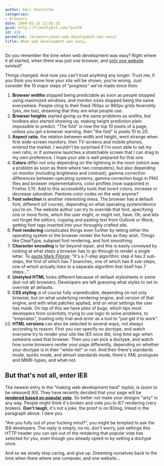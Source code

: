 ```yaml
---
author: Emil Stenström
categories:
- Browsers
date: 2009-02-16 17:02:33
guid: http://friendlybit.com/?p=438
id: 438
permalink: /browsers/when-web-development-was-easy/
title: When web development was easy…
---
```


Do you remember the time when web development was easy? Right where it all started, when there was just one browser, and [only one website](http://www.w3.org/People/Berners-Lee/FAQ.html#Examples) existed?

Things changed. And now you can't trust anything any longer. Trust me, if you think you know how your site will be shown, you're wrong. Just consider the 10 major steps of "progress" we've made since then:

  1. **Browser widths** stopped being predictable as soon as people stopped using maximized windows, and monitor sizes stopped being the same everywhere. People cling to their fixed 760px or 960px grids feverishly (yes, me too), dreaming that they are what people use.
  2. **Browser heights** started giving us the same problems as widths, but toolbars also started showing up, making height prediction plain impossible to predict. "The fold" is now the top 10 pixels of a page, unless you got a browser warning, then "the fold" is pixels 10 to 20.
  3. **Aspect ratio**, the relation between width and height, went strange when first wide-screen monitors, then TV-screens and mobile phones, entered the market. I wouldn't be surprised if I'm soon able to set my own ratio, or if someone launches a stretchable screen that I can drag to my own preference. I hope your site is well prepared for that one.
  4. **Colors** differ not only depending on the lightning in the room (which was a problem as soon as there where two computers), but also depending on monitor (including brightness and contrast), gamma correction differences between operating systems, gamma correction bugs in PNG files and browser implementations, color profiles (now supported in Firefox 3.1!). Add to this accessibility tools that invert colors, increase or decrease saturation. Pantone color codes on the web anyone?
  5. **Font selection** is another interesting mess. The browser has a default font, different (of course), depending on what operating system/device you're on. The website author can try to override that font, specifying one or more fonts, which the user might, or might not, have. Oh, and lets not forget the editors, copying and pasting text from Outlook or Word, getting font tags inserted into your throughly crafted site.
  6. **Font rendering** complicates things even further by letting either the operating system or the browser render the fonts as they wish. Things like ClearType, subpixel font rendering, and font smoothing.
  7. **Character encoding** is far beyond repair, and this is easily conveyed by looking at what steps a browser has to go through to render a single letter. To [quote Mark Pilgrim](http://blog.whatwg.org/the-road-to-html-5-character-encoding): "It's a 7-step algorithm; step 4 has 2 sub-steps, the first of which has 7 branches, one of which has 8 sub-steps, one of which actually links to a separate algorithm that itself has 7 steps…".
  8. **Unstyled HTML** looks different because of default stylesheets in some (but not all) browsers. Developers are left guessing what styles to set to override all defaults.
  9. **CSS styling** is of course fully unpredicable, depending on not only browser, but on what underlying rendering engine, and version of that engine, and with what patches applied, and on what settings the user has made. On top of this we have piles of bugs, which tips most developers from scientists, trying to use logic to solve problems, to "empirates", trusting only trial-and-error as a tool to "just get it to work".
 10. **HTML versions** can also be selected in several ways, not always according to reason. First you can specify no doctype, and watch everyone try to render your site like IE5 once did, long time ago when someone used that browser. Then you can pick a doctype, and watch how some browsers render your page differently, depending on whether your doctype is in their "white-list" or not. And then there's standards mode, quirks mode, and almost standards mode, there's XML prologues and MIME-types, and what-not.

## But that's not all, enter IE8

The newest entry in the "making web development hard" toplist, is (soon to be released) IE8. They have recently decided that your page will be [**rendered based on popular vote**](http://www.isolani.co.uk/blog/standards/Ie8BlacklistForcingStandardsRenderingOptIn). So better not make your designs "arty" in any way. People might think it's broken and vote you to IE7 rendering (very broken). **Don't laugh**, it's not a joke, the proof is on IEblog, linked in the paragraph above. I dare you.

"Are you fully out of your fucking mind?", you might be tempted to ask the IE8 developers. The reply is simply, no no, don't worry, just settings this HTTP header you can opt-out of the rendering that popular vote has selected for you, even though you already opted-in by setting a doctype once.

And so we slowly stop caring, and give up. Dreaming ourselves back to the time when there where one computer, and one website…
